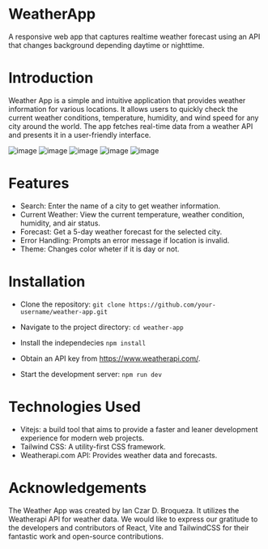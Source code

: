 # WeatherApp
A responsive web app that captures realtime weather forecast using an API that changes background depending daytime or nighttime.

# Introduction
Weather App is a simple and intuitive application that provides weather information for various locations. It allows users to quickly check the current weather conditions, temperature, humidity, and wind speed for any city around the world. The app fetches real-time data from a weather API and presents it in a user-friendly interface.

![image](https://github.com/ICBroqueza/WeatherApp/assets/87902211/24b3ec51-c887-47ca-ad06-50f00c788918)
![image](https://github.com/ICBroqueza/WeatherApp/assets/87902211/8274cb86-91ac-47fb-b008-e55dc2bd99eb)
![image](https://github.com/ICBroqueza/WeatherApp/assets/87902211/7659cfb7-b741-4ef0-8b59-7041a930336a)
![image](https://github.com/ICBroqueza/WeatherApp/assets/87902211/fda74ecb-12d8-4b01-ad26-b5b90cb8607e)
![image](https://github.com/ICBroqueza/WeatherApp/assets/87902211/abb3db69-067b-4699-9736-87f6387168f1)






# Features
* Search: Enter the name of a city to get weather information.
* Current Weather: View the current temperature, weather condition, humidity, and air status.
* Forecast: Get a 5-day weather forecast for the selected city.
* Error Handling: Prompts an error message if location is invalid.
* Theme: Changes color wheter if it is day or not.

# Installation
* Clone the repository:
`git clone https://github.com/your-username/weather-app.git`

* Navigate to the project directory:
`cd weather-app`

* Install the independecies
`npm install`

* Obtain an API key from https://www.weatherapi.com/.

* Start the development server:
`npm run dev`

# Technologies Used 
* Vitejs: a build tool that aims to provide a faster and leaner development experience for modern web projects.
* Tailwind CSS: A utility-first CSS framework.
* Weatherapi.com API: Provides weather data and forecasts.

# Acknowledgements
The Weather App was created by Ian Czar D. Broqueza. It utilizes the Weatherapi API for weather data. We would like to express our gratitude to the developers and contributors of React, Vite and TailwindCSS for their fantastic work and open-source contributions.
